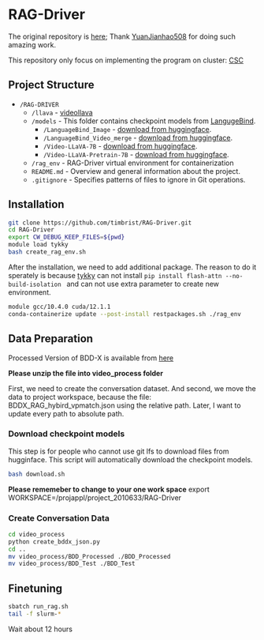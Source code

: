 # RAG-Driver

The original repository is [here](https://github.com/YuanJianhao508/RAG-Driver); 
Thank [YuanJianhao508](https://github.com/YuanJianhao508) for doing such amazing work.

This repository only focus on implementing the program on cluster: [CSC](https://github.com/CSCfi)


## Project Structure

- `/RAG-DRIVER`   
  - `/llava`          - [videollava](https://github.com/PKU-YuanGroup/Video-LLaVA)
  - `/models`         - This folder contains checkpoint models from [LangugeBind](https://huggingface.co/LanguageBind).
    - `/LanguageBind_Image`         - [download from huggingface](https://huggingface.co/LanguageBind/LanguageBind_Image).
    - `/LanguageBind_Video_merge`   - [download from huggingface](https://huggingface.co/LanguageBind/LanguageBind_Video_merge).
    - `/Video-LLaVA-7B`             - [download from huggingface](https://huggingface.co/LanguageBind/Video-LLaVA-7B).
    - `/Video-LLaVA-Pretrain-7B`    - [download from huggingface](https://huggingface.co/LanguageBind/Video-LLaVA-Pretrain-7B).
  - `/rag_env`         - RAG-Driver virtual environment for containerization  
  - `README.md`     - Overview and general information about the project.
  - `.gitignore`    - Specifies patterns of files to ignore in Git operations.

## Installation


```bash 
git clone https://github.com/timbrist/RAG-Driver.git
cd RAG-Driver
export CW_DEBUG_KEEP_FILES=${pwd}
module load tykky
bash create_rag_env.sh
```

After the installation, we need to add additional package.
The reason to do it sperately is because [tykky]() can not install ```pip install flash-attn --no-build-isolation ``` and can not use extra parameter to create new environment.

```bash 
module gcc/10.4.0 cuda/12.1.1 
conda-containerize update --post-install restpackages.sh ./rag_env
```


## Data Preparation

Processed Version of BDD-X is available from [here](https://drive.google.com/file/d/14a3QTkWRelAZs-kW_2U5tjYcAm2l8VbF/view)

**Please unzip the file into video_process folder**

First, we need to create the conversation dataset. 
And second, we move the data to project workspace, because the file: BDDX_RAG_hybird_vpmatch.json using the relative path.
Later, I want to update every path to absolute path. 


### Download checkpoint models

This step is for people who cannot use git lfs to download files from hugginface. 
This script will automatically download the checkpoint models.

```bash
bash download.sh
```
**Please rememeber to change to your one work space** export WORKSPACE=/projappl/project_2010633/RAG-Driver

### Create Conversation Data

```bash
cd video_process
python create_bddx_json.py
cd ..
mv video_process/BDD_Processed ./BDD_Processed
mv video_process/BDD_Test ./BDD_Test
```


## Finetuning

```bash
sbatch run_rag.sh
tail -f slurm-*
```

Wait about 12 hours


